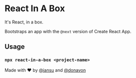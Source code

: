 # React In A Box

It's React, in a box.

Bootstraps an app with the `@next` version of Create React App.

## Usage

### `npx react-in-a-box <project-name>`

Made with :heart: by [@iansu](https://twitter.com/iansu) and [@donavon](https://twitter.com/donavon)
